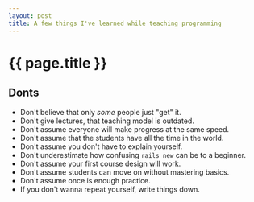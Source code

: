 ```yaml
---
layout: post
title: A few things I've learned while teaching programming
---
```


{{ page.title }}
================

## Donts

- Don't believe that only _some_ people just "get" it.
- Don't give lectures, that teaching model is outdated.
- Don't assume everyone will make progress at the same speed.
- Don't assume that the students have all the time in the world.
- Don't assume you don't have to explain yourself.
- Don't underestimate how confusing `rails new` can be to a beginner.
- Don't assume your first course design will work.
- Don't assume students can move on without mastering basics.
- Don't assume once is enough practice.
- If you don't wanna repeat yourself, write things down.
